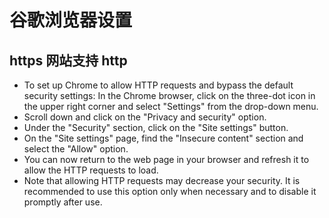 # 谷歌浏览器设置

## https 网站支持 http

- To set up Chrome to allow HTTP requests and bypass the default security settings:
  In the Chrome browser, click on the three-dot icon in the upper right corner and select "Settings" from the drop-down menu.
- Scroll down and click on the "Privacy and security" option.
- Under the "Security" section, click on the "Site settings" button.
- On the "Site settings" page, find the "Insecure content" section and select the "Allow" option.
- You can now return to the web page in your browser and refresh it to allow the HTTP requests to load.
- Note that allowing HTTP requests may decrease your security. It is recommended to use this option only when necessary and to disable it promptly after use.
